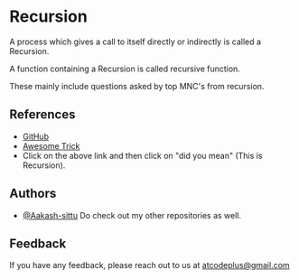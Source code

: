 
# Recursion

A process which gives a call to itself directly or indirectly is called a Recursion.

A function containing a Recursion is called recursive function.

These mainly include questions asked by top MNC's from recursion.



## References

 - [GitHub](https://www.geeksforgeeks.org/recursion/)
 - [Awesome Trick](https://www.google.com/search?q=recursion)
 - Click on the above link and then click on "did you mean" (This is Recursion).


## Authors

- [@Aakash-sittu](https://www.github.com/Aakash-sittu)
Do check out my other repositories as well.


## Feedback

If you have any feedback, please reach out to us at atcodeplus@gmail.com


